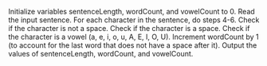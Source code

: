 Initialize variables sentenceLength, wordCount, and vowelCount to 0.
Read the input sentence.
For each character in the sentence, do steps 4-6.
Check if the character is not a space.
Check if the character is a space.
Check if the character is a vowel (a, e, i, o, u, A, E, I, O, U).
Increment wordCount by 1 (to account for the last word that does not have a space after it).
Output the values of sentenceLength, wordCount, and vowelCount.
